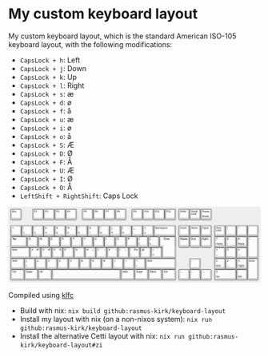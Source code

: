 # My custom keyboard layout

My custom keyboard layout, which is the standard American ISO-105 keyboard layout, with the following modifications:

- `CapsLock + h`: Left
- `CapsLock + j`: Down
- `CapsLock + k`: Up
- `CapsLock + l`: Right
- `CapsLock + s`: æ
- `CapsLock + d`: ø
- `CapsLock + f`: å
- `CapsLock + u`: æ
- `CapsLock + i`: ø
- `CapsLock + o`: å
- `CapsLock + S`: Æ
- `CapsLock + D`: Ø
- `CapsLock + F`: Å
- `CapsLock + U`: Æ
- `CapsLock + I`: Ø
- `CapsLock + O`: Å
- `LeftShift + RightShift`: Caps Lock

![Keyboard Layout](./keyboard-layout.png)

Compiled using [klfc](https://github.com/39aldo39/klfc)

- Build with nix: `nix build github:rasmus-kirk/keyboard-layout`
- Install my layout with nix (on a non-nixos system): `nix run github:rasmus-kirk/keyboard-layout`
- Install the alternative Cetti layout with nix: `nix run github:rasmus-kirk/keyboard-layout#zi`
